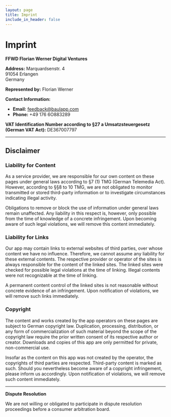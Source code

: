 ```yaml
---
layout: page
title: Imprint
include_in_header: false
---
```


# Imprint

**FFWD Florian Werner Digital Ventures**

**Address:**
Marquardsenstr. 4  
91054 Erlangen  
Germany

**Represented by:**
Florian Werner

**Contact Information:**

- **Email:** [feedback@baulapp.com](mailto:feedback@baulapp.com)
- **Phone:** +49 176 6O883289

**VAT Identification Number according to §27 a Umsatzsteuergesetz (German VAT Act):**
DE367007797

---

## Disclaimer

### Liability for Content

As a service provider, we are responsible for our own content on these pages under general laws according to §7 (1) TMG (German Telemedia Act). However, according to §§8 to 10 TMG, we are not obligated to monitor transmitted or stored third-party information or to investigate circumstances indicating illegal activity.

Obligations to remove or block the use of information under general laws remain unaffected. Any liability in this respect is, however, only possible from the time of knowledge of a concrete infringement. Upon becoming aware of such legal violations, we will remove this content immediately.

### Liability for Links

Our app may contain links to external websites of third parties, over whose content we have no influence. Therefore, we cannot assume any liability for these external contents. The respective provider or operator of the sites is always responsible for the content of the linked sites. The linked sites were checked for possible legal violations at the time of linking. Illegal contents were not recognizable at the time of linking.

A permanent content control of the linked sites is not reasonable without concrete evidence of an infringement. Upon notification of violations, we will remove such links immediately.

### Copyright

The content and works created by the app operators on these pages are subject to German copyright law. Duplication, processing, distribution, or any form of commercialization of such material beyond the scope of the copyright law require the prior written consent of its respective author or creator. Downloads and copies of this app are only permitted for private, non-commercial use.

Insofar as the content on this app was not created by the operator, the copyrights of third parties are respected. Third-party content is marked as such. Should you nevertheless become aware of a copyright infringement, please inform us accordingly. Upon notification of violations, we will remove such content immediately.

---

**Dispute Resolution**

We are not willing or obligated to participate in dispute resolution proceedings before a consumer arbitration board.